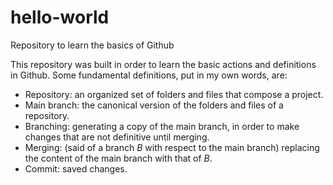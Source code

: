 # hello-world
Repository to learn the basics of Github

This repository was built in order to learn the basic actions and definitions in Github. Some fundamental definitions, put in my own words, are:

- Repository: an organized set of folders and files that compose a project.
- Main branch: the canonical version of the folders and files of a repository.
- Branching: generating a copy of the main branch, in order to make changes that are not definitive until merging.
- Merging: (said of a branch *B* with respect to the main branch) replacing the content of the main branch with that of *B*.
- Commit: saved changes.
